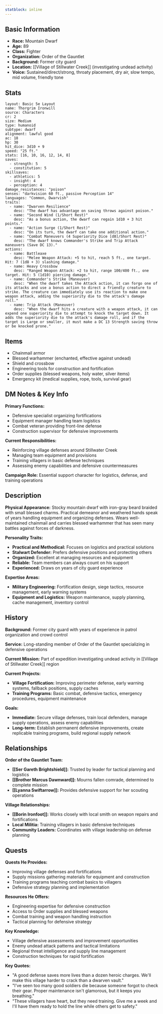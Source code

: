```yaml
---
statblock: inline
---
```



## Basic Information
- **Race:** Mountain Dwarf
- **Age:** 89
- **Class:** Fighter
- **Organization:** Order of the Gauntlet
- **Background:** Former city guard
- **Location:** [[Village of Stillwater Creek]] (investigating undead activity)
- **Voice:** Sustained/direct/strong, throaty placement, dry air, slow tempo, mid volume, friendly tone


## Stats
```statblock
layout: Basic 5e Layout
name: Thorgrim Ironwill
source: Characters
cr: 2
size: Medium
type: humanoid
subtype: dwarf
alignment: lawful good
ac: 18
hp: 30
hit_dice: 3d10 + 9
speed: "25 ft."
stats: [16, 10, 16, 12, 14, 8]
saves:
  - strength: 5
  - constitution: 5
skillsaves:
  - athletics: 5
  - insight: 4
  - perception: 4
damage_resistances: "poison"
senses: "darkvision 60 ft., passive Perception 14"
languages: "Common, Dwarvish"
traits:
  - name: "Dwarven Resilience"
    desc: "The dwarf has advantage on saving throws against poison."
  - name: "Second Wind (1/Short Rest)"
    desc: "As a bonus action, the dwarf can regain 1d10 + 3 hit points."
  - name: "Action Surge (1/Short Rest)"
    desc: "On its turn, the dwarf can take one additional action."
  - name: "Combat Maneuvers (4 Superiority Dice [d8]/Short Rest)"
    desc: "The dwarf knows Commander's Strike and Trip Attack maneuvers (Save DC 13)."
actions:
  - name: Battleaxe
    desc: "Melee Weapon Attack: +5 to hit, reach 5 ft., one target. Hit: 7 (1d8 + 3) slashing damage."
  - name: Heavy Crossbow
    desc: "Ranged Weapon Attack: +2 to hit, range 100/400 ft., one target. Hit: 5 (1d10) piercing damage."
  - name: Commander's Strike (Maneuver)
    desc: "When the dwarf takes the Attack action, it can forgo one of its attacks and use a bonus action to direct a friendly creature to strike. The creature can immediately use its reaction to make one weapon attack, adding the superiority die to the attack's damage roll."
  - name: Trip Attack (Maneuver)
    desc: "When the dwarf hits a creature with a weapon attack, it can expend one superiority die to attempt to knock the target down. It adds the superiority die to the attack's damage roll, and if the target is Large or smaller, it must make a DC 13 Strength saving throw or be knocked prone."
```

## Items
- Chainmail armor
- Blessed warhammer (enchanted, effective against undead)
- Shield and crossbow
- Engineering tools for construction and fortification
- Order supplies (blessed weapons, holy water, silver items)
- Emergency kit (medical supplies, rope, tools, survival gear)

## DM Notes & Key Info
**Primary Functions:**
- Defensive specialist organizing fortifications
- Equipment manager handling team logistics
- Combat veteran providing front-line defense
- Construction supervisor for defensive improvements

**Current Responsibilities:**
- Reinforcing village defenses around Stillwater Creek
- Managing team equipment and provisions
- Training villagers in basic defense techniques
- Assessing enemy capabilities and defensive countermeasures

**Campaign Role:** Essential support character for logistics, defense, and training operations

## Description
**Physical Appearance:**
Stocky mountain dwarf with iron-gray beard braided with small blessed charms. Practical demeanor and weathered hands speak of years handling equipment and organizing defenses. Wears well-maintained chainmail and carries blessed warhammer that has seen many battles against forces of darkness.

**Personality Traits:**
- **Practical and Methodical:** Focuses on logistics and practical solutions
- **Stalwart Defender:** Prefers defensive positions and protecting others
- **Organized:** Excellent at managing resources and equipment
- **Reliable:** Team members can always count on his support
- **Experienced:** Draws on years of city guard experience

**Expertise Areas:**
- **Military Engineering:** Fortification design, siege tactics, resource management, early warning systems
- **Equipment and Logistics:** Weapon maintenance, supply planning, cache management, inventory control

## History
**Background:** Former city guard with years of experience in patrol organization and crowd control

**Service:** Long-standing member of Order of the Gauntlet specializing in defensive operations

**Current Mission:** Part of expedition investigating undead activity in [[Village of Stillwater Creek]] region

**Current Projects:**
- **Village Fortification:** Improving perimeter defense, early warning systems, fallback positions, supply caches
- **Training Programs:** Basic combat, defensive tactics, emergency procedures, equipment maintenance

**Goals:**
- **Immediate:** Secure village defenses, train local defenders, manage supply operations, assess enemy capabilities
- **Long-term:** Establish permanent defensive improvements, create replicable training programs, build regional supply network

## Relationships
**Order of the Gauntlet Team:**
- **[[Ser Gareth Brightshield]]:** Trusted by leader for tactical planning and logistics
- **[[Brother Marcus Dawnward]]:** Mourns fallen comrade, determined to complete mission
- **[[Lyanna Swiftarrow]]:** Provides defensive support for her scouting operations

**Village Relationships:**
- **[[Borin Ironfoot]]:** Works closely with local smith on weapon repairs and fortifications
- **Local Militia:** Training villagers in basic defensive techniques
- **Community Leaders:** Coordinates with village leadership on defense planning

## Quests
**Quests He Provides:**
- Improving village defenses and fortifications
- Supply missions gathering materials for equipment and construction
- Training programs teaching combat basics to villagers
- Defensive strategy planning and implementation

**Resources He Offers:**
- Engineering expertise for defensive construction
- Access to Order supplies and blessed weapons
- Combat training and weapon handling instruction
- Tactical planning for defensive strategy

**Key Knowledge:**
- Village defensive assessments and improvement opportunities
- Enemy undead attack patterns and tactical limitations
- Regional threat intelligence and supply line management
- Construction techniques for rapid fortification

**Key Quotes:**
- "A good defense saves more lives than a dozen heroic charges. We'll make this village harder to crack than a dwarven vault."
- "I've seen too many good soldiers die because someone forgot to check their gear. Proper maintenance isn't glamorous, but it keeps you breathing."
- "These villagers have heart, but they need training. Give me a week and I'll have them ready to hold the line while others get to safety."
